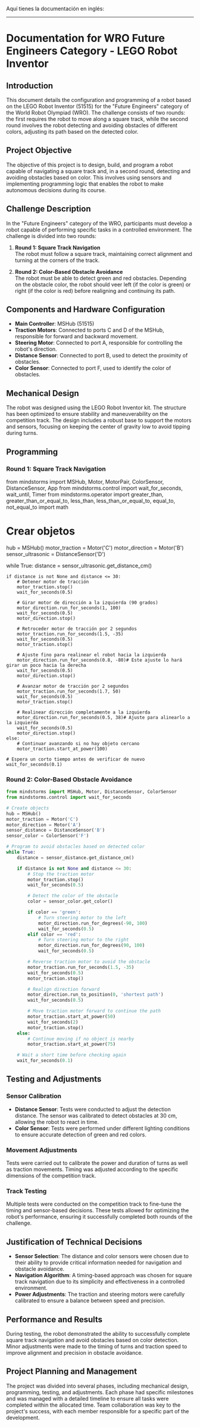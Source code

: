 Aquí tienes la documentación en inglés:

---

# Documentation for WRO Future Engineers Category - LEGO Robot Inventor

## Introduction

This document details the configuration and programming of a robot based on the LEGO Robot Inventor (51515) for the "Future Engineers" category of the World Robot Olympiad (WRO). The challenge consists of two rounds: the first requires the robot to move along a square track, while the second round involves the robot detecting and avoiding obstacles of different colors, adjusting its path based on the detected color.

## Project Objective

The objective of this project is to design, build, and program a robot capable of navigating a square track and, in a second round, detecting and avoiding obstacles based on color. This involves using sensors and implementing programming logic that enables the robot to make autonomous decisions during its course.

## Challenge Description

In the "Future Engineers" category of the WRO, participants must develop a robot capable of performing specific tasks in a controlled environment. The challenge is divided into two rounds:

1. **Round 1: Square Track Navigation**  
   The robot must follow a square track, maintaining correct alignment and turning at the corners of the track.

2. **Round 2: Color-Based Obstacle Avoidance**  
   The robot must be able to detect green and red obstacles. Depending on the obstacle color, the robot should veer left (if the color is green) or right (if the color is red) before realigning and continuing its path.

## Components and Hardware Configuration

- **Main Controller**: MSHub (51515)
- **Traction Motors**: Connected to ports C and D of the MSHub, responsible for forward and backward movement.
- **Steering Motor**: Connected to port A, responsible for controlling the robot's direction.
- **Distance Sensor**: Connected to port B, used to detect the proximity of obstacles.
- **Color Sensor**: Connected to port F, used to identify the color of obstacles.

## Mechanical Design

The robot was designed using the LEGO Robot Inventor kit. The structure has been optimized to ensure stability and maneuverability on the competition track. The design includes a robust base to support the motors and sensors, focusing on keeping the center of gravity low to avoid tipping during turns.
## Programming

### Round 1: Square Track Navigation
from mindstorms import MSHub, Motor, MotorPair, ColorSensor, DistanceSensor, App
from mindstorms.control import wait_for_seconds, wait_until, Timer
from mindstorms.operator import greater_than, greater_than_or_equal_to, less_than, less_than_or_equal_to, equal_to, not_equal_to
import math

# Crear objetos
hub = MSHub()
motor_traction = Motor('C')
motor_direction = Motor('B')
sensor_ultrasonic = DistanceSensor('D')

while True:
    distance = sensor_ultrasonic.get_distance_cm()

    if distance is not None and distance <= 30:
        # Detener motor de tracción
        motor_traction.stop()
        wait_for_seconds(0.5)

        # Girar motor de dirección a la izquierda (90 grados)
        motor_direction.run_for_seconds(1, 100)
        wait_for_seconds(0.5)
        motor_direction.stop()

        # Retroceder motor de tracción por 2 segundos
        motor_traction.run_for_seconds(1.5, -35)
        wait_for_seconds(0.5)
        motor_traction.stop()

        # Ajuste fino para realinear el robot hacia la izquierda
        motor_direction.run_for_seconds(0.8, -80)# Este ajuste lo hará girar un poco hacia la derecha
        wait_for_seconds(0.5)
        motor_direction.stop()

        # Avanzar motor de tracción por 2 segundos
        motor_traction.run_for_seconds(1.7, 50)
        wait_for_seconds(0.5)
        motor_traction.stop()

        # Realinear dirección completamente a la izquierda
        motor_direction.run_for_seconds(0.5, 38)# Ajuste para alinearlo a la izquierda
        wait_for_seconds(0.5)
        motor_direction.stop()
    else:
        # Continuar avanzando si no hay objeto cercano
        motor_traction.start_at_power(100)

    # Espera un corto tiempo antes de verificar de nuevo
    wait_for_seconds(0.1)

### Round 2: Color-Based Obstacle Avoidance

```python
from mindstorms import MSHub, Motor, DistanceSensor, ColorSensor
from mindstorms.control import wait_for_seconds

# Create objects
hub = MSHub()
motor_traction = Motor('C')
motor_direction = Motor('A')
sensor_distance = DistanceSensor('B')
sensor_color = ColorSensor('F')

# Program to avoid obstacles based on detected color
while True:
    distance = sensor_distance.get_distance_cm()

    if distance is not None and distance <= 30:
        # Stop the traction motor
        motor_traction.stop()
        wait_for_seconds(0.5)

        # Detect the color of the obstacle
        color = sensor_color.get_color()

        if color == 'green':
            # Turn steering motor to the left
            motor_direction.run_for_degrees(-90, 100)
            wait_for_seconds(0.5)
        elif color == 'red':
            # Turn steering motor to the right
            motor_direction.run_for_degrees(90, 100)
            wait_for_seconds(0.5)

        # Reverse traction motor to avoid the obstacle
        motor_traction.run_for_seconds(1.5, -35)
        wait_for_seconds(0.5)
        motor_traction.stop()

        # Realign direction forward
        motor_direction.run_to_position(0, 'shortest path')
        wait_for_seconds(0.5)

        # Move traction motor forward to continue the path
        motor_traction.start_at_power(50)
        wait_for_seconds(2)
        motor_traction.stop()
    else:
        # Continue moving if no object is nearby
        motor_traction.start_at_power(75)

    # Wait a short time before checking again
    wait_for_seconds(0.1)
```



## Testing and Adjustments

### Sensor Calibration

- **Distance Sensor**: Tests were conducted to adjust the detection distance. The sensor was calibrated to detect obstacles at 30 cm, allowing the robot to react in time.
- **Color Sensor**: Tests were performed under different lighting conditions to ensure accurate detection of green and red colors.

### Movement Adjustments

Tests were carried out to calibrate the power and duration of turns as well as traction movements. Timing was adjusted according to the specific dimensions of the competition track.

### Track Testing

Multiple tests were conducted on the competition track to fine-tune the timing and sensor-based decisions. These tests allowed for optimizing the robot's performance, ensuring it successfully completed both rounds of the challenge.

## Justification of Technical Decisions

- **Sensor Selection**: The distance and color sensors were chosen due to their ability to provide critical information needed for navigation and obstacle avoidance.
- **Navigation Algorithm**: A timing-based approach was chosen for square track navigation due to its simplicity and effectiveness in a controlled environment.
- **Power Adjustments**: The traction and steering motors were carefully calibrated to ensure a balance between speed and precision.

## Performance and Results

During testing, the robot demonstrated the ability to successfully complete square track navigation and avoid obstacles based on color detection. Minor adjustments were made to the timing of turns and traction speed to improve alignment and precision in obstacle avoidance.

## Project Planning and Management

The project was divided into several phases, including mechanical design, programming, testing, and adjustments. Each phase had specific milestones and was managed with a detailed timeline to ensure all tasks were completed within the allocated time. Team collaboration was key to the project's success, with each member responsible for a specific part of the development.
